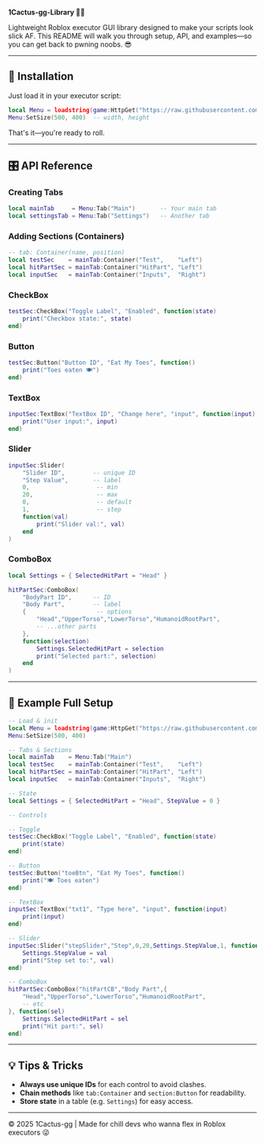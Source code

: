 **1Cactus-gg-Library 🌵🚀**

Lightweight Roblox executor GUI library designed to make your scripts look slick AF. This README will walk you through setup, API, and examples—so you can get back to pwning noobs. 😎

---

## 🚀 Installation

Just load it in your executor script:

```lua
local Menu = loadstring(game:HttpGet("https://raw.githubusercontent.com/khenn791/library/refs/heads/main/cuh.txt", true))()
Menu:SetSize(500, 400)  -- width, height
```

That's it—you're ready to roll.

---

## 🎛️ API Reference

### Creating Tabs

```lua
local mainTab     = Menu:Tab("Main")       -- Your main tab
local settingsTab = Menu:Tab("Settings")   -- Another tab
```

### Adding Sections (Containers)

```lua
-- tab: Container(name, position)
local testSec    = mainTab:Container("Test",    "Left")
local hitPartSec = mainTab:Container("HitPart", "Left")
local inputSec   = mainTab:Container("Inputs",  "Right")
```

### CheckBox

```lua
testSec:CheckBox("Toggle Label", "Enabled", function(state)
    print("Checkbox state:", state)
end)
```

### Button

```lua
testSec:Button("Button ID", "Eat My Toes", function()
    print("Toes eaten 🍽️")
end)
```

### TextBox

```lua
inputSec:TextBox("TextBox ID", "Change here", "input", function(input)
    print("User input:", input)
end)
```

### Slider

```lua
inputSec:Slider(
    "Slider ID",        -- unique ID
    "Step Value",       -- label
    0,                   -- min
    20,                  -- max
    0,                   -- default
    1,                   -- step
    function(val)
        print("Slider val:", val)
    end
)
```

### ComboBox

```lua
local Settings = { SelectedHitPart = "Head" }

hitPartSec:ComboBox(
    "BodyPart ID",      -- ID
    "Body Part",        -- label
    {                    -- options
        "Head","UpperTorso","LowerTorso","HumanoidRootPart",
        -- ...other parts
    },
    function(selection)
        Settings.SelectedHitPart = selection
        print("Selected part:", selection)
    end
)
```

---

## 📝 Example Full Setup

```lua
-- Load & init
local Menu = loadstring(game:HttpGet("https://raw.githubusercontent.com/khenn791/library/refs/heads/main/cuh.txt", true))()
Menu:SetSize(500, 400)

-- Tabs & Sections
local mainTab    = Menu:Tab("Main")
local testSec    = mainTab:Container("Test",    "Left")
local hitPartSec = mainTab:Container("HitPart", "Left")
local inputSec   = mainTab:Container("Inputs",  "Right")

-- State
local Settings = { SelectedHitPart = "Head", StepValue = 0 }

-- Controls

-- Toggle
testSec:CheckBox("Toggle Label", "Enabled", function(state)
    print(state)
end)

-- Button
testSec:Button("toeBtn", "Eat My Toes", function()
    print("🍽️ Toes eaten")
end)

-- TextBox
inputSec:TextBox("txt1", "Type here", "input", function(input)
    print(input)
end)

-- Slider
inputSec:Slider("stepSlider","Step",0,20,Settings.StepValue,1, function(val)
    Settings.StepValue = val
    print("Step set to:", val)
end)

-- ComboBox
hitPartSec:ComboBox("hitPartCB","Body Part",{
    "Head","UpperTorso","LowerTorso","HumanoidRootPart",
    -- etc
}, function(sel)
    Settings.SelectedHitPart = sel
    print("Hit part:", sel)
end)
```

---

## 💡 Tips & Tricks

* **Always use unique IDs** for each control to avoid clashes.
* **Chain methods** like `tab:Container` and `section:Button` for readability.
* **Store state** in a table (e.g. `Settings`) for easy access.

---

© 2025 1Cactus-gg | Made for chill devs who wanna flex in Roblox executors 😜
